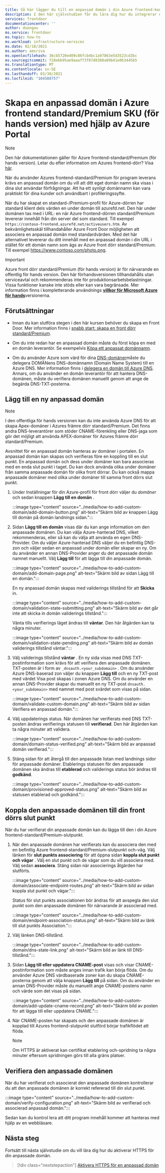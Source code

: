 ```yaml
---
title: Så här lägger du till en anpassad domän i din Azure frontend-konfiguration för standard/Premium-SKU
description: I den här självstudien får du lära dig hur du integrerar en anpassad domän i Azures SKU för standard/Premium.
services: frontdoor
documentationcenter: ''
author: duongau
ms.service: frontdoor
ms.topic: how-to
ms.workload: infrastructure-services
ms.date: 02/18/2021
ms.author: amsriva
ms.openlocfilehash: 36cb5720e409c86fcb4bc1a97863e5d3523cd3bc
ms.sourcegitcommit: f28ebb95ae9aaaff3f87d8388a09b41e0b3445b5
ms.translationtype: MT
ms.contentlocale: sv-SE
ms.lasthandoff: 03/30/2021
ms.locfileid: "104588757"
---
```

# <a name="create-a-custom-domain-on-azure-front-door-standardpremium-sku-preview-using-the-azure-portal"></a>Skapa en anpassad domän i Azure frontend standard/Premium SKU (för hands version) med hjälp av Azure Portal

> [!Note]
> Den här dokumentationen gäller för Azure frontend-standard/Premium (för hands version). Letar du efter information om Azures frontend-dörr? Visa [här](../front-door-overview.md).

När du använder Azures frontend-standard/Premium för program leverans krävs en anpassad domän om du vill att ditt eget domän namn ska visas i dina slut användar förfrågningar. Att ha ett synligt domännamn kan vara praktiskt för dina kunder och användbart i profileringssyfte.

När du har skapat en standard-/Premium-profil för Azure-dörren har standard klient dels värden en under domän till azurefd.net. Den här under domänen tas med i URL: en när Azure frontend-dörren standard/Premium levererar innehåll från din server del som standard. Till exempel `https://contoso-frontend.azurefd.net/activeusers.htm`. Av bekvämlighetsskäl tillhandahåller Azure Front Door möjligheten att associera en anpassad domän med standardvärden. Med det här alternativet levererar du ditt innehåll med en anpassad domän i din URL i stället för ett domän namn som ägs av Azure front dörr standard/Premium. Till exempel https://www.contoso.com/photo.png.

> [!IMPORTANT]
> Azure front dörr standard/Premium (för hands version) är för närvarande en offentlig för hands version.
> Den här förhandsversionen tillhandahålls utan serviceavtal och rekommenderas inte för produktionsarbetsbelastningar. Vissa funktioner kanske inte stöds eller kan vara begränsade.
> Mer information finns i kompletterande användnings [**villkor för Microsoft Azure för hands**](https://azure.microsoft.com/support/legal/preview-supplemental-terms/)versionerna.

## <a name="prerequisites"></a>Förutsättningar
* Innan du kan slutföra stegen i den här kursen behöver du skapa en Front Door. Mer information finns i [snabb start: skapa en front dörr standard/Premium](create-front-door-portal.md).

* Om du inte redan har en anpassad domän måste du först köpa en med en domän leverantör. Se exempelvis [Köpa ett anpassat domännamn](../../app-service/manage-custom-dns-buy-domain.md).

* Om du använder Azure som värd för dina [DNS-domäner](../../dns/dns-overview.md)måste du delegera DOMÄNens DNS-domännamn (Domain Name System) till en Azure DNS. Mer information finns i [delegera en domän till Azure DNS](../../dns/dns-delegate-domain-azure-dns.md). Annars, om du använder en domän leverantör för att hantera DNS-domänen, måste du verifiera domänen manuellt genom att ange de begärda DNS-TXT-posterna.

## <a name="add-a-new-custom-domain"></a>Lägg till en ny anpassad domän

> [!NOTE]
> I den offentliga för hands versionen kan du inte använda Azure DNS för att skapa Apex-domäner i Azures främre dörr standard/Premium. Det finns andra DNS-leverantörer som stöder CNAME-förenkling eller DNS-jaga som gör det möjligt att använda APEX-domäner för Azures främre dörr standard/Premium.

Avsnittet för en anpassad domän hanteras av domäner i portalen. En anpassad domän kan skapas och verifieras före en koppling till en slut punkt. En anpassad domän och dess under domäner kan bara associeras med en enda slut punkt i taget. Du kan dock använda olika under domäner från samma anpassade domän för olika front dörrar. Du kan också mappa anpassade domäner med olika under domäner till samma front dörrs slut punkt.

1. Under Inställningar för din Azure-profil för front dörr väljer du *domäner*  och sedan knappen **Lägg till en domän** .

    :::image type="content" source="../media/how-to-add-custom-domain/add-domain-button.png" alt-text="Skärm bild av knappen Lägg till domän på domän landnings sidan.":::

1. Sidan **Lägg till en domän** visas där du kan ange information om den anpassade domänen. Du kan välja Azure-hanterad DNS, vilket rekommenderas, eller så kan du välja att använda en egen DNS-Provider. Om du väljer Azure-hanterad DNS väljer du en befintlig DNS-zon och väljer sedan en anpassad under domän eller skapar en ny. Om du använder en annan DNS-Provider anger du det anpassade domän namnet manuellt. Välj **Lägg till** för att lägga till din anpassade domän.

    :::image type="content" source="../media/how-to-add-custom-domain/add-domain-page.png" alt-text="Skärm bild av sidan Lägg till en domän.":::

    En ny anpassad domän skapas med validerings tillstånd för att **Skicka** in.

    :::image type="content" source="../media/how-to-add-custom-domain/validation-state-submitting.png" alt-text="Skärm bild av det går inte att skicka in domän validerings tillstånd.":::

    Vänta tills verifierings läget ändras till **väntar**. Den här åtgärden kan ta några minuter.

    :::image type="content" source="../media/how-to-add-custom-domain/validation-state-pending.png" alt-text="Skärm bild av domän validerings tillstånd väntar.":::

1. Välj validerings tillstånd **väntar** . En ny sida visas med DNS TXT-postinformation som krävs för att verifiera den anpassade domänen. TXT-posten är i form av `_dnsauth.<your_subdomain>` . Om du använder Azure DNS-baserad zon väljer du knappen **Lägg till** och en ny TXT-post med värdet Visa post skapas i zonen Azure DNS. Om du använder en annan DNS-Provider skapar du manuellt en ny TXT-post `dnsauth.<your_subdomain>` med namnet med post svärdet som visas på sidan.

    :::image type="content" source="../media/how-to-add-custom-domain/validate-custom-domain.png" alt-text="Skärm bild av sidan Verifiera en anpassad domän.":::

1. Välj uppdaterings status. När domänen har verifierats med DNS TXT-posten ändras verifierings statusen till **verifierad**. Den här åtgärden kan ta några minuter att validera.

    :::image type="content" source="../media/how-to-add-custom-domain/domain-status-verified.png" alt-text="Skärm bild av anpassad domän verifierad.":::

1. Stäng sidan för att återgå till den anpassade listan med landnings sidor för anpassade domäner. Etablerings statusen för den anpassade domänen ska ändras till **etablerad** och validerings status bör ändras till **godkänd**.

    :::image type="content" source="../media/how-to-add-custom-domain/provisioned-approved-status.png" alt-text="Skärm bild av statusen etablerad och godkänd.":::

## <a name="associate-the-custom-domain-with-your-front-door-endpoint"></a>Koppla den anpassade domänen till din front dörrs slut punkt

När du har verifierat din anpassade domän kan du lägga till den i din Azure frontend-standard/Premium-slutpunkt.

1. När den anpassade domänen har verifierats kan du associera den med en befintlig Azure frontend-standard/Premium-slutpunkt och-väg. Välj länken för **slut punkts associering** för att öppna sidan **koppla slut punkt och vägar** . Välj en slut punkt och de vägar som du vill associera med. Välj sedan **associera**. Stäng sidan när associerings åtgärden har slutförts.

    :::image type="content" source="../media/how-to-add-custom-domain/associate-endpoint-routes.png" alt-text="Skärm bild av sidan koppla slut punkt och vägar.":::

    Status för slut punkts associationen bör ändras för att avspegla den slut punkt som den anpassade domänen för närvarande är associerad med. 

    :::image type="content" source="../media/how-to-add-custom-domain/endpoint-association-status.png" alt-text="Skärm bild av länk till slut punkts Association.":::

1. Välj länken DNS-tillstånd.

    :::image type="content" source="../media/how-to-add-custom-domain/dns-state-link.png" alt-text="Skärm bild av länk till DNS-tillstånd.":::

1. Sidan **Lägg till eller uppdatera CNAME-post** visas och visar CNAME-postinformation som måste anges innan trafik kan börja flöda. Om du använder Azure DNS värdbaserade zoner kan du skapa CNAME-posterna genom att välja knappen **Lägg till** på sidan. Om du använder en annan DNS-Provider måste du manuellt ange CNAME-postens namn och värde som det visas på sidan.

    :::image type="content" source="../media/how-to-add-custom-domain/add-update-cname-record.png" alt-text="Skärm bild av posten för att lägga till eller uppdatera CNAME.":::

1. När CNAME-posten har skapats och den anpassade domänen är kopplad till Azures frontend-slutpunkt slutförd börjar trafikflödet att flöda.

    > [!NOTE]
    > Om HTTPS är aktiverat kan certifikat etablering och-spridning ta några minuter eftersom spridningen görs till alla gräns platser. 

## <a name="verify-the-custom-domain"></a>Verifiera den anpassade domänen

När du har verifierat och associerat den anpassade domänen kontrollerar du att den anpassade domänen är korrekt refererad till din slut punkt.

:::image type="content" source="../media/how-to-add-custom-domain/verify-configuration.png" alt-text="Skärm bild av verifierad och associerad anpassad domän.":::

Sedan kan du kontrol lera att ditt program innehåll kommer att hanteras med hjälp av en webbläsare.

## <a name="next-steps"></a>Nästa steg

Fortsätt till nästa självstudie om du vill lära dig hur du aktiverar HTTPS för din anpassade domän.

> [!div class="nextstepaction"]
> [Aktivera HTTPS för en anpassad domän]()
